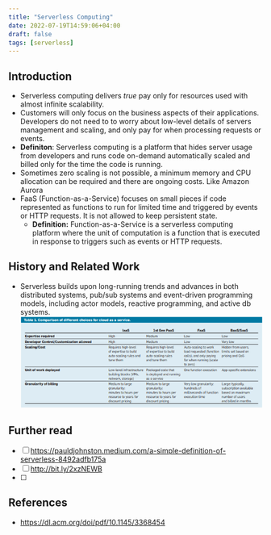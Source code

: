 ```yaml
---
title: "Serverless Computing"
date: 2022-07-19T14:59:06+04:00
draft: false
tags: [serverless]
---
```

## Introduction
* Serverless computing delivers *true* pay only for resources used with almost infinite scalability. 
* Customers will only focus on the business aspects of their applications. Developers do not need to to worry about low-level details of servers management and scaling, and only pay for when processing requests or events.
* **Definiton**: Serverless computing is a platform that hides server usage from developers and runs code on-demand automatically
scaled and billed only for the time the code is running.
* Sometimes zero scaling is not possible, a minimum memory and CPU allocation can be required and there are ongoing costs. Like Amazon Aurora
* FaaS (Function-as-a-Service) focuses on small pieces if code represented as functions to run for limited time and triggered by events or HTTP requests. It is not allowed to keep persistent state.
  * **Definition:** Function-as-a-Service is a serverless computing platform where the unit of computation is a function that is executed in response to triggers such as events or HTTP requests.

## History and Related Work
* Serverless builds upon long-running trends and advances in both distributed systems, pub/sub systems and event-driven programming models, including actor models, reactive programming, and active db systems.
![comparison of XaaS](/static/serverless-comparison.png)

## Further read
- [ ] https://pauldjohnston.medium.com/a-simple-definition-of-serverless-8492adfb175a
- [ ] http://bit.ly/2xzNEWB
- [ ] 
## References
- https://dl.acm.org/doi/pdf/10.1145/3368454
